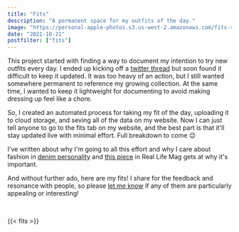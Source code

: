 ```yaml
---
title: "Fits"
description: "A permanent space for my outfits of the day."
image: "https://personal-apple-photos.s3.us-west-2.amazonaws.com/fits-stream/2021-06-27_edited.jpeg"
date: "2021-10-21"
postfilter: ["fits"]
---
```


This project started with finding a way to document my intention to try new outfits every day. I ended up kicking off a [twitter thread](https://twitter.com/spencerc99/status/1421244720638873603?s=21) but soon found it difficult to keep it updated. It was too heavy of an action, but I still wanted somewhere permanent to reference my growing collection. At the same time, I wanted to keep it lightweight for documenting to avoid making dressing up feel like a chore.

So, I created an automated process for taking my fit of the day, uploading it to cloud storage, and seving all of the data on my website. Now I can just tell anyone to go to the fits tab on my website, and the best part is that it'll stay updated live with minimal effort. Full breakdown to come 😉

I've written about why I'm going to all this effort and why I care about fashion in [denim personality](/newsletter/denim-personality) and [this piece](https://reallifemag.com/worn-out/) in Real Life Mag gets at why it's important.


And without further ado, here are my fits! I share for the feedback and resonance with people, so please [let me know](/#:~:text=Say%20hi%20%F0%9F%91%8B%20(Twitter%2C%20email)) if any of them are particularly appealing or interesting!

<br/>

{{< fits >}}

